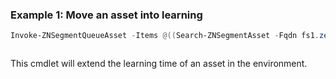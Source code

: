 ### Example 1: Move an asset into learning
```powershell
Invoke-ZNSegmentQueueAsset -Items @((Search-ZNSegmentAsset -Fqdn fs1.zero.labs)) -QueueDays 14
```

```output

```

This cmdlet will extend the learning time of an asset in the environment.